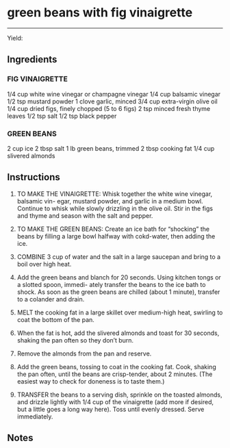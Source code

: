 # green beans with fig vinaigrette
---
Yield: 

## Ingredients
### FIG VINAIGRETTE
1/4 cup white wine vinegar or champagne vinegar
1/4 cup balsamic vinegar
1/2 tsp mustard powder
1 clove garlic, minced
3/4 cup extra-virgin olive oil
1/4 cup dried figs, finely chopped (5 to 6 figs)
2 tsp minced fresh thyme leaves
1/2 tsp salt
1/2 tsp black pepper

### GREEN BEANS
2 cup ice
2 tbsp salt
1 lb green beans, trimmed
2 tbsp cooking fat
1/4 cup slivered almonds


## Instructions
1. TO MAKE THE VINAIGRETTE:
Whisk together the white wine vinegar, balsamic vin-
egar, mustard powder, and garlic in a medium
bowl. Continue to whisk while slowly drizzling
in the olive oil. Stir in the figs and thyme and
season with the salt and pepper.
2. TO MAKE THE GREEN BEANS:
Create an ice bath for “shocking” the beans by filling a large
bowl halfway with cokd-water, then adding the ice.
3. COMBINE 3 cup of water and the salt in a large
saucepan and bring to a boil over high heat.

4. Add the green beans and blanch for 20 seconds.
Using kitchen tongs or a slotted spoon, immedi-
ately transfer the beans to the ice bath to shock. As soon as the green beans are chilled (about 1 minute), transfer to a colander and drain.
5. MELT the cooking fat in a large skillet over
medium-high heat, swirling to coat the bottom
of the pan. 
6. When the fat is hot, add the slivered
almonds and toast for 30 seconds, shaking
the pan often so they don’t burn. 
7. Remove the
almonds from the pan and reserve. 
8. Add the
green beans, tossing to coat in the cooking fat.
Cook, shaking the pan often, until the beans are
crisp-tender, about 2 minutes. (The easiest way
to check for doneness is to taste them.)
9. TRANSFER the beans to a serving dish, sprinkle
on the toasted almonds, and drizzle lightly with
1/4 cup of the vinaigrette (add more if desired,
but a little goes a long way here). Toss until
evenly dressed. Serve immediately.


## Notes







